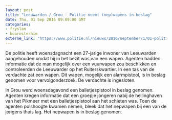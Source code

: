 ```yaml
---
layout: post
title: "Leeuwarden / Grou - Politie neemt (nep)wapens in beslag"
date: Thu, 01 Sep 2016 09:09:00 GMT
categories: 
- fryslan 
- boarnsterhim 
externe_link: "https://www.politie.nl/nieuws/2016/september/1/01-politie-neemt-nepwapens-in-beslag.html"
---
```


De politie heeft woensdagnacht een 27-jarige inwoner van Leeuwarden aangehouden omdat hij in het bezit was van een wapen. Agenten hadden informatie dat de man mogelijk over een vuurwapen zou beschikken en controleerden de Leeuwarder op het Ruiterskwartier. In een tas van de verdachte zat een wapen. Dit wapen, mogelijk een alarmpistool, is in beslag genomen voor vervolgonderzoek. De verdachte is ingesloten. 

In Grou werd woensdagavond een balletjespistool in beslag genomen. Agenten kregen informatie dat een groepje jongeren nabij de hellinghaven van het Pikmeer met een balletjespistool aan het schieten was. Toen de agenten polshoogte kwamen nemen, bleek dat het nepwapen bij een van de jongens thuis lag. Het nepwapen is in beslag genomen.
